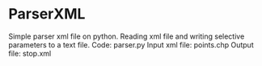 # ParserXML
Simple parser xml file on python.
Reading xml file and writing selective parameters to a text file.
Code: parser.py
Input xml file: points.chp
Output file: stop.xml
